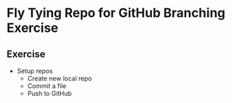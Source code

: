 # Fly Tying Repo for GitHub Branching Exercise
## Exercise

- Setup repos
  - Create new local repo
  - Commit a file
  - Push to GitHub
